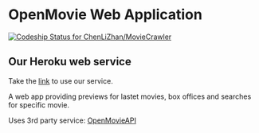 OpenMovie Web Application
=============================
[ ![Codeship Status for ChenLiZhan/MovieCrawler](https://codeship.com/projects/b23a7d90-4a4e-0132-e0ce-3a47b25aadbc/status)](https://codeship.com/projects/46254)
## Our Heroku web service
Take the [link](https://movie-crawler.herokuapp.com/) to use our service.

A web app providing previews for lastet movies, box offices and searches for specific movie.

Uses 3rd party service: [OpenMovieAPI](https://github.com/ChenLiZhan/OpenMovieAPI)
